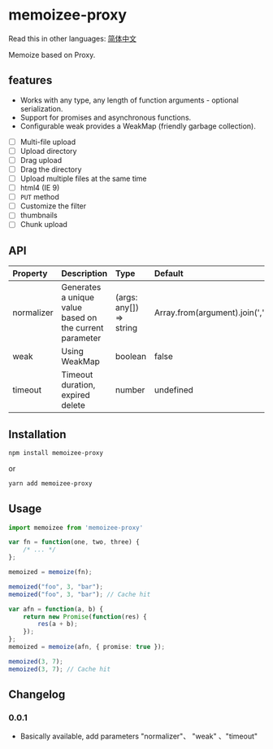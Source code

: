 # memoizee-proxy


Read this in other languages: [简体中文](https://github.com/wsafight/memoizee-proxy/blob/main/README.zh-CN.md)

Memoize based on Proxy.

## features

- Works with any type, any length of function arguments - optional serialization.
- Support for promises and asynchronous functions.
- Configurable weak provides a WeakMap (friendly garbage collection).
- [ ] Multi-file upload
- [ ] Upload directory
- [ ] Drag upload
- [ ] Drag the directory
- [ ] Upload multiple files at the same time
- [ ] html4 (IE 9)
- [ ] `PUT` method
- [ ] Customize the filter
- [ ] thumbnails
- [ ] Chunk upload

## API

| Property | Description | Type | Default |
| :----| :---- | :---- | :---- |
| normalizer | Generates a unique value based on the current parameter | (args: any[]) => string | Array.from(argument).join(',') |
| weak | Using WeakMap  | boolean | false |
| timeout | Timeout duration, expired delete | number | undefined |

## Installation

```bash
npm install memoizee-proxy
```
or

```bash
yarn add memoizee-proxy
```

## Usage

```ts
import memoizee from 'memoizee-proxy'

var fn = function(one, two, three) {
	/* ... */
};

memoized = memoize(fn);

memoized("foo", 3, "bar");
memoized("foo", 3, "bar"); // Cache hit
```

```ts
var afn = function(a, b) {
	return new Promise(function(res) {
		res(a + b);
	});
};
memoized = memoize(afn, { promise: true });

memoized(3, 7);
memoized(3, 7); // Cache hit
```



## Changelog

### 0.0.1
- Basically available, add parameters "normalizer"、 "weak" 、"timeout"

